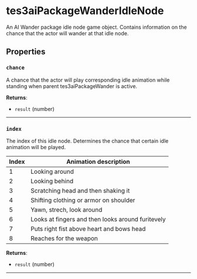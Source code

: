 # tes3aiPackageWanderIdleNode
<div class="search_terms" style="display: none">tes3aipackagewanderidlenode, aipackagewanderidlenode</div>

<!---
	This file is autogenerated. Do not edit this file manually. Your changes will be ignored.
	More information: https://github.com/MWSE/MWSE/tree/master/docs
-->

An AI Wander package idle node game object. Contains information on the chance that the actor will wander at that idle node.

## Properties

### `chance`
<div class="search_terms" style="display: none">chance</div>

A chance that the actor will play corresponding idle animation while standing when parent tes3aiPackageWander is active.

**Returns**:

* `result` (number)

***

### `index`
<div class="search_terms" style="display: none">index</div>

The index of this idle node. Determines the chance that certain idle animation will be played.

Index | Animation description
----- | -------------------------------------------------
1     | Looking around
2     | Looking behind
3     | Scratching head and then shaking it
4     | Shifting clothing or armor on shoulder
5     | Yawn, strech, look around
6     | Looks at fingers and then looks around furitevely
7     | Puts right fist above heart and bows head
8     | Reaches for the weapon


**Returns**:

* `result` (number)

***

